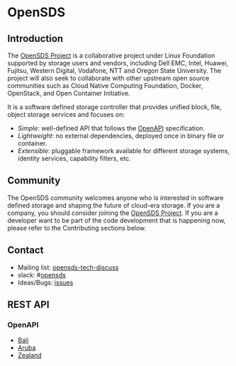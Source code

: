 # OpenSDS

## Introduction

The [OpenSDS Project](https://opensds.io/) is a collaborative project under Linux
Foundation supported by storage users and vendors, including
Dell EMC, Intel, Huawei, Fujitsu, Western Digital, Vodafone, NTT and Oregon State University. The project
will also seek to collaborate with other upstream open source communities
such as Cloud Native Computing Foundation, Docker, OpenStack, and Open
Container Initiative. 

It is a software defined storage controller that provides 
unified block, file, object storage services and focuses on:

* *Simple*: well-defined API that follows the [OpenAPI](https://github.com/OAI/OpenAPI-Specification) specification.
* *Lightweight*: no external dependencies, deployed once in binary file or container.
* *Extensible*: pluggable framework available for different storage systems, identity services, capability filters, etc.

## Community

The OpenSDS community welcomes anyone who is interested in software defined
storage and shaping the future of cloud-era storage. If you are a company,
you should consider joining the [OpenSDS Project](https://opensds.io/). 
If you are a developer want to be part of the code development that is happening
now, please refer to the Contributing sections below.

## Contact

* Mailing list: [opensds-tech-discuss](https://lists.opensds.io/mailman/listinfo/opensds-tech-discuss)
* slack: #[opensds](https://opensds.slack.com)
* Ideas/Bugs: [issues](https://github.com/sodafoundation/api/issues)

## REST API

### OpenAPI

* [Bali](http://petstore.swagger.io/?url=https://raw.githubusercontent.com/sodafoundation/api/v0.4.0/openapi-spec/swagger.yaml)
* [Aruba](http://petstore.swagger.io/?url=https://raw.githubusercontent.com/sodafoundation/api/v0.2.0/openapi-spec/swagger.yaml)
* [Zealand](http://petstore.swagger.io/?url=https://raw.githubusercontent.com/sodafoundation/api/v0.1.0/openapi-spec/swagger.yaml)
